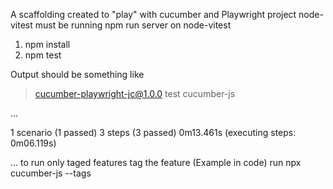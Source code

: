 A scaffolding created to "play" with cucumber and Playwright
project node-vitest must be running
npm run server on node-vitest

1. npm install
2. npm test

Output should be something like
> cucumber-playwright-jc@1.0.0 test
> cucumber-js

...

1 scenario (1 passed)
3 steps (3 passed)
0m13.461s (executing steps: 0m06.119s)

...
to run only taged features
tag the feature (Example in code)
run 
npx cucumber-js --tags <tag>